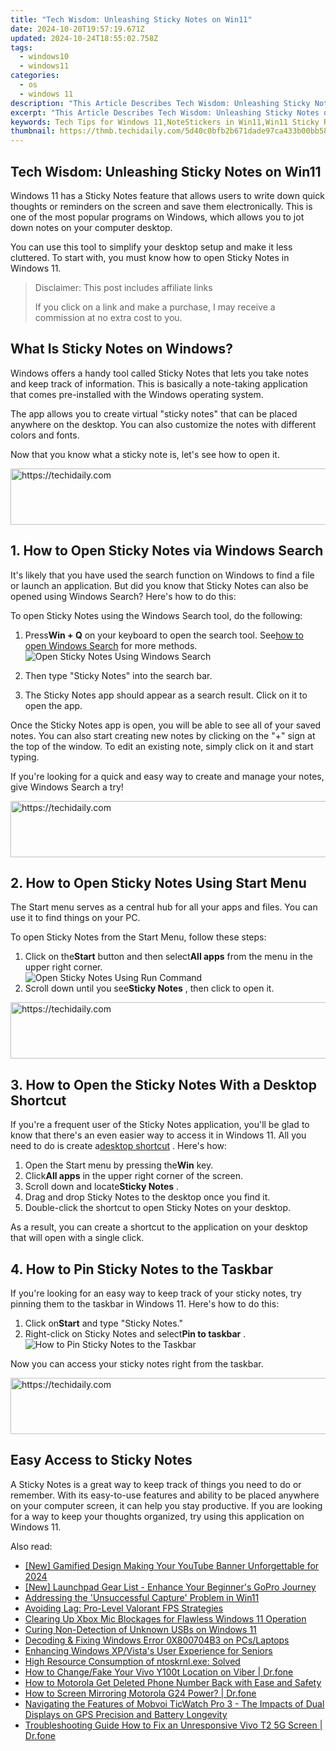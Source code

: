 ```yaml
---
title: "Tech Wisdom: Unleashing Sticky Notes on Win11"
date: 2024-10-20T19:57:19.671Z
updated: 2024-10-24T18:55:02.758Z
tags:
  - windows10
  - windows11
categories:
  - os
  - windows 11
description: "This Article Describes Tech Wisdom: Unleashing Sticky Notes on Win11"
excerpt: "This Article Describes Tech Wisdom: Unleashing Sticky Notes on Win11"
keywords: Tech Tips for Windows 11,NoteStickers in Win11,Win11 Sticky Reminders,Secure Win11 Notes,Organize with Win11 Notetags,Enhance Productivity on Win11,Customizing Win11 Alerts
thumbnail: https://thmb.techidaily.com/5d40c0bfb2b671dade97ca433b00bb587bba5a39728d8b56cca1107a8d8599fe.jpg
---
```


## Tech Wisdom: Unleashing Sticky Notes on Win11

 Windows 11 has a Sticky Notes feature that allows users to write down quick thoughts or reminders on the screen and save them electronically. This is one of the most popular programs on Windows, which allows you to jot down notes on your computer desktop.

 You can use this tool to simplify your desktop setup and make it less cluttered. To start with, you must know how to open Sticky Notes in Windows 11.

>  Disclaimer: This post includes affiliate links
>
>  If you click on a link and make a purchase, I may receive a commission at no extra cost to you.
>

## What Is Sticky Notes on Windows?

 Windows offers a handy tool called Sticky Notes that lets you take notes and keep track of information. This is basically a note-taking application that comes pre-installed with the Windows operating system.

 The app allows you to create virtual "sticky notes" that can be placed anywhere on the desktop. You can also customize the notes with different colors and fonts.

 Now that you know what a sticky note is, let's see how to open it.

<!-- affiliate ads begin -->
<a href="https://zebaoaffiliateprogram.pxf.io/c/5597632/2137974/21526" target="_top" id="2137974">
  <img src="//a.impactradius-go.com/display-ad/21526-2137974" border="0" alt="https://techidaily.com" width="728" height="90"/>
</a>
<img height="0" width="0" src="https://zebaoaffiliateprogram.pxf.io/i/5597632/2137974/21526" style="position:absolute;visibility:hidden;" border="0" />
<!-- affiliate ads end -->

## 1\. How to Open Sticky Notes via Windows Search

 It's likely that you have used the search function on Windows to find a file or launch an application. But did you know that Sticky Notes can also be opened using Windows Search? Here's how to do this:

To open Sticky Notes using the Windows Search tool, do the following:

1. Press**Win + Q** on your keyboard to open the search tool. See[how to open Windows Search](https://www.makeuseof.com/windows-search-use-guide/) for more methods.  
![Open Sticky Notes Using Windows Search](https://static1.makeuseofimages.com/wordpress/wp-content/uploads/2022/11/Open-Sticky-Notes-Using-Windows-Search.jpg)
2. Then type "Sticky Notes" into the search bar.

3. The Sticky Notes app should appear as a search result. Click on it to open the app.

 Once the Sticky Notes app is open, you will be able to see all of your saved notes. You can also start creating new notes by clicking on the "+" sign at the top of the window. To edit an existing note, simply click on it and start typing.

 If you're looking for a quick and easy way to create and manage your notes, give Windows Search a try!

<!-- affiliate ads begin -->
<a href="https://aligracehair.sjv.io/c/5597632/1925570/19272" target="_top" id="1925570">
  <img src="//a.impactradius-go.com/display-ad/19272-1925570" border="0" alt="https://techidaily.com" width="728" height="90"/>
</a>
<img height="0" width="0" src="https://aligracehair.sjv.io/i/5597632/1925570/19272" style="position:absolute;visibility:hidden;" border="0" />
<!-- affiliate ads end -->

## 2\. How to Open Sticky Notes Using Start Menu

 The Start menu serves as a central hub for all your apps and files. You can use it to find things on your PC.

To open Sticky Notes from the Start Menu, follow these steps:

1. Click on the**Start** button and then select**All apps** from the menu in the upper right corner.  
![Open Sticky Notes Using Run Command](https://static1.makeuseofimages.com/wordpress/wp-content/uploads/2022/11/Open-Sticky-Notes-Using-Run-Command.jpg)
2. Scroll down until you see**Sticky Notes** , then click to open it.

<!-- affiliate ads begin -->
<a href="https://appsumo.8odi.net/c/5597632/2044582/7443" target="_top" id="2044582">
  <img src="//a.impactradius-go.com/display-ad/7443-2044582" border="0" alt="https://techidaily.com" width="728" height="90"/>
</a>
<img height="0" width="0" src="https://appsumo.8odi.net/i/5597632/2044582/7443" style="position:absolute;visibility:hidden;" border="0" />
<!-- affiliate ads end -->

## 3\. How to Open the Sticky Notes With a Desktop Shortcut

 If you're a frequent user of the Sticky Notes application, you'll be glad to know that there's an even easier way to access it in Windows 11\. All you need to do is create a[desktop shortcut](https://www.makeuseof.com/what-is-desktop-shortcut-how-work/) . Here's how:

1. Open the Start menu by pressing the**Win** key.
2. Click**All apps** in the upper right corner of the screen.
3. Scroll down and locate**Sticky Notes** .
4. Drag and drop Sticky Notes to the desktop once you find it.
5. Double-click the shortcut to open Sticky Notes on your desktop.

 As a result, you can create a shortcut to the application on your desktop that will open with a single click.

## 4\. How to Pin Sticky Notes to the Taskbar

 If you're looking for an easy way to keep track of your sticky notes, try pinning them to the taskbar in Windows 11\. Here's how to do this:

1. Click on**Start** and type "Sticky Notes."
2. Right-click on Sticky Notes and select**Pin to taskbar** .  
![How to Pin Sticky Notes to the Taskbar](https://static1.makeuseofimages.com/wordpress/wp-content/uploads/2022/11/How-to-Pin-Sticky-Notes-to-the-Taskbar.jpg)

Now you can access your sticky notes right from the taskbar.

<!-- affiliate ads begin -->
<a href="https://ephamedtechinc.pxf.io/c/5597632/2123509/26400" target="_top" id="2123509">
  <img src="//a.impactradius-go.com/display-ad/26400-2123509" border="0" alt="https://techidaily.com" width="728" height="90"/>
</a>
<img height="0" width="0" src="https://ephamedtechinc.pxf.io/i/5597632/2123509/26400" style="position:absolute;visibility:hidden;" border="0" />
<!-- affiliate ads end -->

## Easy Access to Sticky Notes

 A Sticky Notes is a great way to keep track of things you need to do or remember. With its easy-to-use features and ability to be placed anywhere on your computer screen, it can help you stay productive. If you are looking for a way to keep your thoughts organized, try using this application on Windows 11.

<ins class="adsbygoogle"
     style="display:block"
     data-ad-format="autorelaxed"
     data-ad-client="ca-pub-7571918770474297"
     data-ad-slot="1223367746"></ins>

<ins class="adsbygoogle"
     style="display:block"
     data-ad-client="ca-pub-7571918770474297"
     data-ad-slot="8358498916"
     data-ad-format="auto"
     data-full-width-responsive="true"></ins>

<span class="atpl-alsoreadstyle">Also read:</span>
<div><ul>
<li><a href="https://eaxpv-info.techidaily.com/new-gamified-design-making-your-youtube-banner-unforgettable-for-2024/"><u>[New] Gamified Design Making Your YouTube Banner Unforgettable for 2024</u></a></li>
<li><a href="https://extra-guidance.techidaily.com/new-launchpad-gear-list-enhance-your-beginners-gopro-journey/"><u>[New] Launchpad Gear List - Enhance Your Beginner's GoPro Journey</u></a></li>
<li><a href="https://windows11.techidaily.com/addressing-the-unsuccessful-capture-problem-in-win11/"><u>Addressing the 'Unsuccessful Capture' Problem in Win11</u></a></li>
<li><a href="https://windows11.techidaily.com/avoiding-lag-pro-level-valorant-fps-strategies/"><u>Avoiding Lag: Pro-Level Valorant FPS Strategies</u></a></li>
<li><a href="https://windows11.techidaily.com/clearing-up-xbox-mic-blockages-for-flawless-windows-11-operation/"><u>Clearing Up Xbox Mic Blockages for Flawless Windows 11 Operation</u></a></li>
<li><a href="https://windows11.techidaily.com/curing-non-detection-of-unknown-usbs-on-windows-11/"><u>Curing Non-Detection of Unknown USBs on Windows 11</u></a></li>
<li><a href="https://windows11.techidaily.com/decoding-and-fixing-windows-error-0x800704b3-on-pcslaptops/"><u>Decoding & Fixing Windows Error 0X800704B3 on PCs/Laptops</u></a></li>
<li><a href="https://win11-tips.techidaily.com/enhancing-windows-xpvistas-user-experience-for-seniors/"><u>Enhancing Windows XP/Vista's User Experience for Seniors</u></a></li>
<li><a href="https://win-howtos.techidaily.com/high-resource-consumption-of-ntoskrnlexe-solved/"><u>High Resource Consumption of ntoskrnl.exe: Solved</u></a></li>
<li><a href="https://fix-guide.techidaily.com/how-to-changefake-your-vivo-y100t-location-on-viber-drfone-by-drfone-virtual-android/"><u>How to Change/Fake Your Vivo Y100t Location on Viber | Dr.fone</u></a></li>
<li><a href="https://blog-min.techidaily.com/how-to-motorola-get-deleted-phone-number-back-with-ease-and-safety-by-fonelab-android-recover-contacts/"><u>How to Motorola Get Deleted Phone Number Back with Ease and Safety</u></a></li>
<li><a href="https://screen-mirror.techidaily.com/how-to-screen-mirroring-motorola-g24-power-drfone-by-drfone-android/"><u>How to Screen Mirroring Motorola G24 Power? | Dr.fone</u></a></li>
<li><a href="https://buynow-help.techidaily.com/navigating-the-features-of-mobvoi-ticwatch-pro-3-the-impacts-of-dual-displays-on-gps-precision-and-battery-longevity/"><u>Navigating the Features of Mobvoi TicWatch Pro 3 - The Impacts of Dual Displays on GPS Precision and Battery Longevity</u></a></li>
<li><a href="https://howto.techidaily.com/troubleshooting-guide-how-to-fix-an-unresponsive-vivo-t2-5g-screen-drfone-by-drfone-fix-android-problems-fix-android-problems/"><u>Troubleshooting Guide How to Fix an Unresponsive Vivo T2 5G Screen | Dr.fone</u></a></li>
</ul></div>

